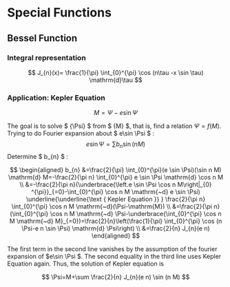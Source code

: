# Special Functions
## Bessel Function
### Integral representation
$$
J_{n}(x)= \frac{1}{\pi} \int_{0}^{\pi} \cos (n\tau -x \sin \tau) \mathrm{d}\tau
$$
### Application: Kepler Equation

$$M=\Psi -e\sin \Psi $$

The goal is to solve $ {\Psi} $ from $ {M} $, that is, find a relation $\Psi  = f(M)$. Trying to do Fourier expansion about $ e\sin \Psi $ :
$$
e\sin \Psi =\sum b_{n} \sin (nM)
$$
Determine $ b_{n} $ :

<!--$$
 \begin{align}
{b_n} =&\frac{2}{\pi }\int_0^\pi  {(e\sin \Psi )(\sin nM)\mathrm{d}M =  - \frac{2}{{\pi n}}\int_0^\pi  {e\sin \Psi \mathrm{d}\cos nM} } 
 \\
 =&- \frac{2}{{\pi n}}\left( {\underbrace {\left. {e\sin \Psi \cos nM} \right|_0^\pi }_{ = 0} - \int_0^\pi  {\cos nM{\text{d}}e\sin \Psi } } \right)\underline{\underline {{\text{Kepler Equation}}}} \frac{2}{{\pi n}}\int_0^\pi  {\cos nM{\text{d(}}\Psi {\text{ - M)}}} 
 \\
  =& \frac{2}{{\pi n}}\left( {\int_0^\pi  {\cos nM{\text{d}}\Psi }  - \underbrace {\int_0^\pi  {\cos nM{\text{d}}M} }_{ = 0}} \right) = \frac{2}{n}\left( {\frac{1}{\pi }\int_0^\pi  {\cos (n\Psi  - en\sin \Psi ){\text{d}}\Psi } } \right)
  \\
   =& \frac{2}{n}{J_n}(en)

\end{align}
$$ -->




$$
\begin{aligned}
b_{n} &=\frac{2}{\pi} \int_{0}^{\pi}(e \sin \Psi)(\sin n M) \mathrm{d} M=-\frac{2}{\pi n} \int_{0}^{\pi} e \sin \Psi \mathrm{d} \cos n M \\
&=-\frac{2}{\pi n}(\underbrace{\left.e \sin \Psi \cos n M\right|_{0} ^{\pi}}_{=0}-\int_{0}^{\pi} \cos n M \mathrm{~d} e \sin \Psi) \underline{\underline{\text { Kepler Equation }} } \frac{2}{\pi n} \int_{0}^{\pi} \cos n M \mathrm{~d}(\Psi-\mathrm{M}) \\
&=\frac{2}{\pi n}(\int_{0}^{\pi} \cos n M \mathrm{~d} \Psi-\underbrace{\int_{0}^{\pi} \cos n M \mathrm{~d} M}_{=0})=\frac{2}{n}\left(\frac{1}{\pi} \int_{0}^{\pi} \cos (n \Psi-e n \sin \Psi) \mathrm{d} \Psi\right) \\
&=\frac{2}{n} J_{n}(e n)
\end{aligned}
$$

The first term in the second line vanishes by the assumption of the fourier expansion of $e\sin \Psi $. The second equality in the third line uses Kepler Equation again. Thus, the solution of Kepler equation is
<!--$$
\Psi  = M + \sum {\frac{2}{n}{J_n}(en)} \sin (nM)
$$-->

$$
\Psi=M+\sum \frac{2}{n} J_{n}(e n) \sin (n M)
$$